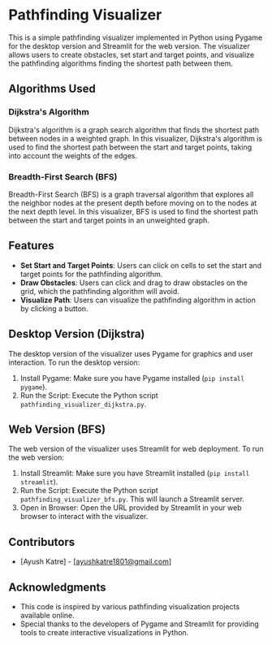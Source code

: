 # Pathfinding Visualizer

This is a simple pathfinding visualizer implemented in Python using Pygame for the desktop version and Streamlit for the web version. The visualizer allows users to create obstacles, set start and target points, and visualize the pathfinding algorithms finding the shortest path between them.

## Algorithms Used

### Dijkstra's Algorithm

Dijkstra's algorithm is a graph search algorithm that finds the shortest path between nodes in a weighted graph. In this visualizer, Dijkstra's algorithm is used to find the shortest path between the start and target points, taking into account the weights of the edges.

### Breadth-First Search (BFS)

Breadth-First Search (BFS) is a graph traversal algorithm that explores all the neighbor nodes at the present depth before moving on to the nodes at the next depth level. In this visualizer, BFS is used to find the shortest path between the start and target points in an unweighted graph.

## Features

- **Set Start and Target Points**: Users can click on cells to set the start and target points for the pathfinding algorithm.
- **Draw Obstacles**: Users can click and drag to draw obstacles on the grid, which the pathfinding algorithm will avoid.
- **Visualize Path**: Users can visualize the pathfinding algorithm in action by clicking a button.

## Desktop Version (Dijkstra)

The desktop version of the visualizer uses Pygame for graphics and user interaction. To run the desktop version:

1. Install Pygame: Make sure you have Pygame installed (`pip install pygame`).
2. Run the Script: Execute the Python script `pathfinding_visualizer_dijkstra.py`.

## Web Version (BFS)

The web version of the visualizer uses Streamlit for web deployment. To run the web version:

1. Install Streamlit: Make sure you have Streamlit installed (`pip install streamlit`).
2. Run the Script: Execute the Python script `pathfinding_visualizer_bfs.py`. This will launch a Streamlit server.
3. Open in Browser: Open the URL provided by Streamlit in your web browser to interact with the visualizer.

## Contributors

- [Ayush Katre] - [ayushkatre1801@gmail.com]

## Acknowledgments

- This code is inspired by various pathfinding visualization projects available online.
- Special thanks to the developers of Pygame and Streamlit for providing tools to create interactive visualizations in Python.



